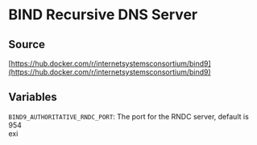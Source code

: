 # BIND Recursive DNS Server

## Source
[https://hub.docker.com/r/internetsystemsconsortium/bind9](https://hub.docker.com/r/internetsystemsconsortium/bind9)

## Variables
`BIND9_AUTHORITATIVE_RNDC_PORT`: The port for the RNDC server, default is 954 <br>
exi